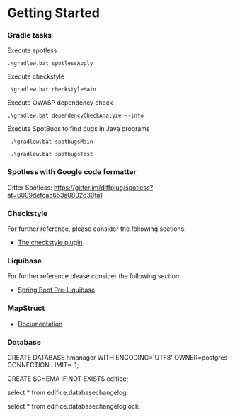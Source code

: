 # Getting Started

### Gradle tasks 

Execute spotless 

`.\gradlew.bat spotlessApply`

Execute checkstyle

`.\gradlew.bat checkstyleMain`

Execute OWASP dependency check

`.\gradlew.bat dependencyCheckAnalyze --info`

Execute SpotBugs to find bugs in Java programs

` .\gradlew.bat spotbugsMain`

` .\gradlew.bat spotbugsTest`


### Spotless with Google code formatter 

Gitter Spotless: https://gitter.im/diffplug/spotless?at=6009defcac653a0802d30fa1

### Checkstyle

For further reference, please consider the following sections:

* [The checkstyle plugin](https://docs.gradle.org/current/userguide/checkstyle_plugin.html)

### Liquibase 
For further reference please consider the following section: 
* [Spring Boot Pre-Liquibase](https://github.com/lbruun/Pre-Liquibase)

### MapStruct 

* [Documentation](https://mapstruct.org/documentation/stable/reference/html/#selection-based-on-qualifiers)

### Database

CREATE DATABASE hmanager WITH ENCODING='UTF8' OWNER=postgres CONNECTION LIMIT=-1;

CREATE SCHEMA IF NOT EXISTS edifice;

select * from edifice.databasechangelog;

select * from edifice.databasechangeloglock;


